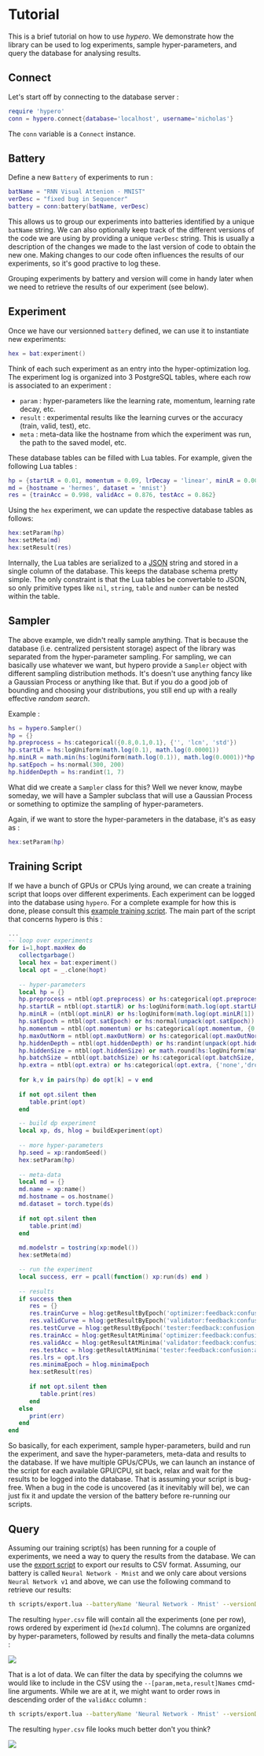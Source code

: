 # Tutorial

This is a brief tutorial on how to use *hypero*. 
We demonstrate how the library can be used to log experiments,
sample hyper-parameters, and query the database for analysing results.

## Connect

Let's start off by connecting to the database server :

```lua
require 'hypero'
conn = hypero.connect{database='localhost', username='nicholas'}
```

The `conn` variable is a `Connect` instance.

## Battery 

Define a new `Battery` of experiments to run :

```lua
batName = "RNN Visual Attenion - MNIST"
verDesc = "fixed bug in Sequencer"
battery = conn:battery(batName, verDesc)
```

This allows us to group our experiments into batteries identified by a unique `batName` string. 
We can also optionally keep track of the different versions of the 
code we are using by providing a unique `verDesc` string.
This is usually a description of the changes we made to the last version of code to obtain the new one.
Making changes to our code often influences the results of our experiments,
so it's good practive to log these.

Grouping experiments by battery and version will come in handy later 
when we need to retrieve the results of our experiment (see below).

## Experiment 

Once we have our versionned `battery` defined, we can use it to instantiate new experiments:

```lua
hex = bat:experiment()
```

Think of each such experiment as an entry into the hyper-optimization log.
The experiment log is organized into 3 PostgreSQL tables, where each row is associated to an experiment :
 
  * `param` : hyper-parameters like the learning rate, momentum, learning rate decay, etc.
  * `result` : experimental results like the learning curves or the accuracy (train, valid, test), etc.
  * `meta` : meta-data like the hostname from which the experiment was run, the path to the saved model, etc.

These database tables can be filled with Lua tables. 
For example, given the following Lua tables :

```lua
hp = {startLR = 0.01, momentum = 0.09, lrDecay = 'linear', minLR = 0.0001, satEpoch = 300}
md = {hostname = 'hermes', dataset = 'mnist'}
res = {trainAcc = 0.998, validAcc = 0.876, testAcc = 0.862}
```

Using the `hex` experiment, we can update the respective database tables as follows:

```lua
hex:setParam(hp)
hex:setMeta(md)
hex:setResult(res)
```

Internally, the Lua tables are serialized to a 
[JSON](https://en.wikipedia.org/wiki/JSON) string
and stored in a single column of the database.
This keeps the database schema pretty simple.
The only constraint is that the Lua tables be convertable 
to JSON, so only primitive types like `nil`, `string`, 
`table` and `number` can be nested within the table.

## Sampler 

The above example, we didn't really sample anything. 
That is because the database (i.e. centralized persistent storage) aspect of the 
library was separated from the hyper-parameter sampling.
For sampling, we can basically use whatever we want, 
but hypero provide a `Sampler` object with different sampling distribution methods.
It's doesn't use anything fancy like a Gaussian Process or anything like that.
But if you do a good job of bounding and choosing your distributions, 
you still end up with a really effective *random search*.

Example :

```lua
hs = hypero.Sampler()
hp = {}
hp.preprocess = hs:categorical({0.8,0.1,0.1}, {'', 'lcn', 'std'})
hp.startLR = hs:logUniform(math.log(0.1), math.log(0.00001))
hp.minLR = math.min(hs:logUniform(math.log(0.1)), math.log(0.0001))*hp.startLR, 0.000001)
hp.satEpoch = hs:normal(300, 200)
hp.hiddenDepth = hs:randint(1, 7)
```

What did we create a `Sampler` class for this? 
Well we never know, maybe someday, we will have a Sampler 
subclass that will use a Gaussian Process 
or something to optimize the sampling of hyper-parameters.

Again, if we want to store the hyper-parameters in the database, it's as easy as :

```lua
hex:setParam(hp)
```

## Training Script

If we have a bunch of GPUs or CPUs lying around, we can create 
a training script that loops over different experiments.
Each experiment can be logged into the database using `hypero`.
For a complete example for how this is done, please consult this 
[example training script](../examples/neuralnetwork.lua).
The main part of the script that concerns hypero is this :

```lua
...
-- loop over experiments
for i=1,hopt.maxHex do
   collectgarbage()
   local hex = bat:experiment()
   local opt = _.clone(hopt) 
   
   -- hyper-parameters
   local hp = {}
   hp.preprocess = ntbl(opt.preprocess) or hs:categorical(opt.preprocess, {'', 'lcn', 'std'})
   hp.startLR = ntbl(opt.startLR) or hs:logUniform(math.log(opt.startLR[1]), math.log(opt.startLR[2]))
   hp.minLR = (ntbl(opt.minLR) or hs:logUniform(math.log(opt.minLR[1]), math.log(opt.minLR[2])))*hp.startLR
   hp.satEpoch = ntbl(opt.satEpoch) or hs:normal(unpack(opt.satEpoch))
   hp.momentum = ntbl(opt.momentum) or hs:categorical(opt.momentum, {0,0.9,0.95})
   hp.maxOutNorm = ntbl(opt.maxOutNorm) or hs:categorical(opt.maxOutNorm, {0,1,2,4})
   hp.hiddenDepth = ntbl(opt.hiddenDepth) or hs:randint(unpack(opt.hiddenDepth))
   hp.hiddenSize = ntbl(opt.hiddenSize) or math.round(hs:logUniform(math.log(opt.hiddenSize[1]), math.log(opt.hiddenSize[2])))
   hp.batchSize = ntbl(opt.batchSize) or hs:categorical(opt.batchSize, {16,32,64})
   hp.extra = ntbl(opt.extra) or hs:categorical(opt.extra, {'none','dropout','batchnorm'})
   
   for k,v in pairs(hp) do opt[k] = v end
   
   if not opt.silent then
      table.print(opt)
   end

   -- build dp experiment
   local xp, ds, hlog = buildExperiment(opt)
   
   -- more hyper-parameters
   hp.seed = xp:randomSeed()
   hex:setParam(hp)
   
   -- meta-data
   local md = {}
   md.name = xp:name()
   md.hostname = os.hostname()
   md.dataset = torch.type(ds)
   
   if not opt.silent then
      table.print(md)
   end
   
   md.modelstr = tostring(xp:model())
   hex:setMeta(md)

   -- run the experiment
   local success, err = pcall(function() xp:run(ds) end )
   
   -- results
   if success then
      res = {}
      res.trainCurve = hlog:getResultByEpoch('optimizer:feedback:confusion:accuracy')
      res.validCurve = hlog:getResultByEpoch('validator:feedback:confusion:accuracy')
      res.testCurve = hlog:getResultByEpoch('tester:feedback:confusion:accuracy')
      res.trainAcc = hlog:getResultAtMinima('optimizer:feedback:confusion:accuracy')
      res.validAcc = hlog:getResultAtMinima('validator:feedback:confusion:accuracy')
      res.testAcc = hlog:getResultAtMinima('tester:feedback:confusion:accuracy')
      res.lrs = opt.lrs
      res.minimaEpoch = hlog.minimaEpoch
      hex:setResult(res)
      
      if not opt.silent then
         table.print(res)
      end
   else
      print(err)
   end
end
```

So basically, for each experiment, sample hyper-parameters, 
build and run the experiment, and save the hyper-parameters, 
meta-data and results to the database. 
If we have multiple GPUs/CPUs, we can launch an instance 
of the script for each available GPU/CPU, sit back, relax and 
wait for the results to be logged into the database.
That is assuming your script is bug-free. 
When a bug in the code is uncovered (as it inevitably will be), 
we can just fix it and update the version of the battery before re-running our scripts.

## Query

Assuming our training script(s) has been running for a couple of experiments,
we need a way to query the results from the database. 
We can use the [export script](../scripts/export.lua) to export our results 
to CSV format. Assuming, our battery is called `Neural Network - Mnist` and 
we only care about versions `Neural Network v1` and above, 
we can use the following command to retrieve our results:

```bash
th scripts/export.lua --batteryName 'Neural Network - Mnist' --versionDesc 'Neural Network v1'
```

The resulting `hyper.csv` file will contain all the experiments (one per row), 
rows ordered by experiment id (`hexId` column). 
The columns are organized by hyper-parameters, followed by results and finally the meta-data columns :

![](images/csv1.png)

That is a lot of data. We can filter the data by specifying 
the columns we would like to include in the CSV using the 
`--[param,meta,result]Names` cmd-line arguments. 
While we are at it, we might want to order rows in 
descending order of the `validAcc` column :

```bash
th scripts/export.lua --batteryName 'Neural Network - Mnist' --versionDesc 'Neural Network v1' --metaNames 'hostname' --resultNames 'trainAcc,validAcc,testAcc' --orderBy 'validAcc' --desc
```

The resulting `hyper.csv` file looks much better don't you think?

![](images/csv2.png)

